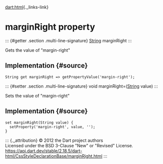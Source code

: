 [dart:html](../../dart-html/dart-html-library){._links-link}

marginRight property
====================

::: {#getter .section .multi-line-signature}
[String](../../dart-core/string-class) marginRight
:::

Gets the value of \"margin-right\"

Implementation {#source}
--------------

``` {.language-dart data-language="dart"}
String get marginRight => getPropertyValue('margin-right');
```

::: {#setter .section .multi-line-signature}
void marginRight=([String](../../dart-core/string-class) value)
:::

Sets the value of \"margin-right\"

Implementation {#source}
--------------

``` {.language-dart data-language="dart"}
set marginRight(String value) {
  setProperty('margin-right', value, '');
}
```

::: {._attribution}
© 2012 the Dart project authors\
Licensed under the BSD 3-Clause \"New\" or \"Revised\" License.\
<https://api.dart.dev/stable/2.18.5/dart-html/CssStyleDeclarationBase/marginRight.html>
:::
